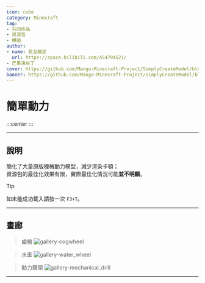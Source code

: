 ```yaml
---
icon: cube
category: Minecraft
tag:
- 共同作品
- 資源包
- 模組
author:
- name: 亚龙糖浆
  url: https://space.bilibili.com/454794521/
- 芒果凍布丁
cover: https://github.com/Mango-Minecraft-Project/SimplyCreateModel/blob/main/img/pack-819x512.png?raw=true
banner: https://github.com/Mango-Minecraft-Project/SimplyCreateModel/blob/main/img/pack-819x512.png?raw=true
---
```


# 簡單動力

:::center
<BadgeGithub name="簡單動力" path="Mango-Minecraft-Project/SimplyCreateModel"/> <BadgeModrinth name="簡單動力 資源包" path="resourcepack/simply-create-model"/> <BadgeModrinth name="簡單動力 模組" path="mod/simply-create-model-mod"/> <BadgeMcmod name="簡單動力" path="7643"/>
:::

---

## 說明

簡化了大量原版機械動力模型，減少渲染卡頓；  
資源包的最佳化效果有限，實際最佳化情況可能**並不明顯**。

> [!tip]
> 如未能成功載入請按一次 `F3+T`。

---

## 畫廊

> 齒輪
> ![gallery-cogwheel]

> 水車
> ![gallery-water_wheel]

> 動力鑽頭
> ![gallery-mechanical_drill]

---

[gallery-cogwheel]: https://github.com/Mango-Minecraft-Project/SimplyCreateModel/blob/main/img/cogwheel-960x540.png?raw=true
[gallery-water_wheel]: https://github.com/Mango-Minecraft-Project/SimplyCreateModel/blob/main/img/water_wheel-960x540.png?raw=true
[gallery-mechanical_drill]: https://github.com/Mango-Minecraft-Project/SimplyCreateModel/blob/main/img/mechanical_drill-960x540.png?raw=true
